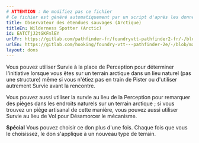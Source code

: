 ```yaml
---
# ATTENTION : Ne modifiez pas ce fichier
# Ce fichier est généré automatiquement par un script d'après les données du module Foundry VTT officiel et de sa traduction
title: Observateur des étendues sauvages (Arctique)
titleEn: Wilderness Spotter (Arctic)
id: EATCTjJ2tGKFmlEY
urlFr: https://gitlab.com/pathfinder-fr/foundryvtt-pathfinder2-fr/-/blob/master/data/feats/EATCTjJ2tGKFmlEY.htm
urlEn: https://gitlab.com/hooking/foundry-vtt---pathfinder-2e/-/blob/master/packs/data/feats.db/wilderness-spotter-arctic.json
layout: dons
---
```

Vous pouvez utiliser Survie à la place de Perception pour déterminer l'initiative lorsque vous êtes sur un terrain arctique dans un lieu naturel (pas une structure) même si vous n'étiez pas en train de Pister ou d'utiliser autrement Survie avant la rencontre.

Vous pouvez aussi utiliser la survie au lieu de la Perception pour remarquer des pièges dans les endroits naturels sur un terrain arctique ; si vous trouvez un piège artisanal de cette manière, vous pouvez aussi utiliser Survie au lieu de Vol pour Désamorcer le mécanisme.

**Spécial** Vous pouvez choisir ce don plus d'une fois. Chaque fois que vous le choisissez, le don s'applique à un nouveau type de terrain.
